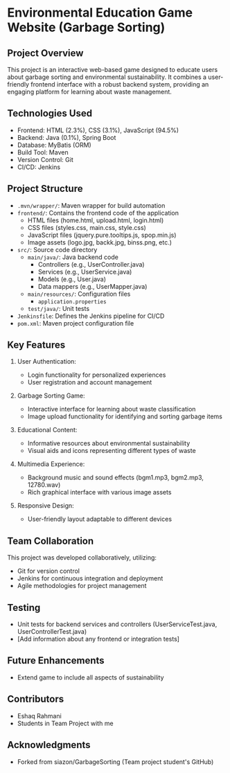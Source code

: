 # Environmental Education Game Website (Garbage Sorting)

## Project Overview
This project is an interactive web-based game designed to educate users about garbage sorting and environmental sustainability. It combines a user-friendly frontend interface with a robust backend system, providing an engaging platform for learning about waste management.

## Technologies Used
- Frontend: HTML (2.3%), CSS (3.1%), JavaScript (94.5%)
- Backend: Java (0.1%), Spring Boot
- Database: MyBatis (ORM)
- Build Tool: Maven
- Version Control: Git
- CI/CD: Jenkins

## Project Structure
- `.mvn/wrapper/`: Maven wrapper for build automation
- `frontend/`: Contains the frontend code of the application
  - HTML files (home.html, upload.html, login.html)
  - CSS files (styles.css, main.css, style.css)
  - JavaScript files (jquery.pure.tooltips.js, spop.min.js)
  - Image assets (logo.jpg, backk.jpg, binss.png, etc.)
- `src/`: Source code directory
  - `main/java/`: Java backend code
    - Controllers (e.g., UserController.java)
    - Services (e.g., UserService.java)
    - Models (e.g., User.java)
    - Data mappers (e.g., UserMapper.java)
  - `main/resources/`: Configuration files
    - `application.properties`
  - `test/java/`: Unit tests
- `Jenkinsfile`: Defines the Jenkins pipeline for CI/CD
- `pom.xml`: Maven project configuration file

## Key Features
1. User Authentication:
   - Login functionality for personalized experiences
   - User registration and account management

2. Garbage Sorting Game:
   - Interactive interface for learning about waste classification
   - Image upload functionality for identifying and sorting garbage items

3. Educational Content:
   - Informative resources about environmental sustainability
   - Visual aids and icons representing different types of waste

4. Multimedia Experience:
   - Background music and sound effects (bgm1.mp3, bgm2.mp3, 12780.wav)
   - Rich graphical interface with various image assets

5. Responsive Design:
   - User-friendly layout adaptable to different devices


## Team Collaboration
This project was developed collaboratively, utilizing:
- Git for version control
- Jenkins for continuous integration and deployment
- Agile methodologies for project management

## Testing
- Unit tests for backend services and controllers (UserServiceTest.java, UserControllerTest.java)
- [Add information about any frontend or integration tests]

## Future Enhancements
- Extend game to include all aspects of sustainability 

## Contributors
- Eshaq Rahmani
- Students in Team Project with me


## Acknowledgments
- Forked from siazon/GarbageSorting (Team project student's GitHub)

